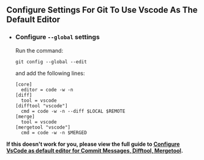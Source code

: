 ## Configure Settings For Git To Use Vscode As The Default Editor

- ### Configure `--global` settings
	Run the command:
	```
	git config --global --edit
	```
	and add the following lines:
	```
	[core]
	  editor = code -w -n
	[diff]
	  tool = vscode
	[difftool "vscode"]
	  cmd = code -w -n --diff $LOCAL $REMOTE
	[merge]
	  tool = vscode
	[mergetool "vscode"]
	  cmd = code -w -n $MERGED
	```

**If this doesn't work for you, please view the full guide to [Configure VsCode as default editor for Commit Messages, Difftool, Mergetool](Configure-VsCode-as-default-editor-for-Commit-Messages-Difftool-Mergetool.md).**
